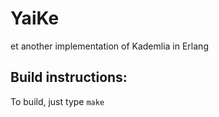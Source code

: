 # YaiKe

et another implementation of Kademlia in Erlang


## Build instructions:

To build, just type `make`
